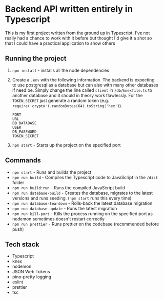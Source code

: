 # Backend API written entirely in Typescript

This is my first project written from the ground up in Typescript. I've not really had a chance to work with it before but thought I'd give it a shot so that I could have a practical application to show others

## Running the project

1. `npm install` - installs all the node dependencies
2. Create a `.env` with the following information. The backend is expecting to use postgresql as a database but can also with many other databases if need be. Simply change the line called `client` in `/db/knexfile.ts` to another database and it should in theory work flawlessly. For the `TOKEN_SECRET` just generate a random token (e.g. `require('crypto').randomBytes(64).toString('hex')`).

    ```env
    PORT
    URL
    DB_DATABASE
    USER
    DB_PASSWORD
    TOKEN_SECRET
    ```

3. `npm start` - Starts up the project on the specified port

## Commands

- `npm start` - Runs and builds the project
- `npm run build` - Compiles the Typescript code to JavaScript in the `/dist` folder
- `npm run build:run` - Runs the compiled JavaScript build
- `npm run database-build` - Creates the database, migrates to the latest versions and runs seeding. (`npm start` runs this every time)
- `npm run database-teardown` - Rolls-back the latest database migration
- `npm run database-update` - Runs the latest migration
- `npm run kill-port` - Kills the process running on the specified port as nodemon sometimes doesn't restart correctly
- `npm run prettier` - Runs prettier on the codebase (recommended before push)

## Tech stack

- Typescript
- knex
- nodemon
- JSON Web Tokens
- pino-pretty logging
- eslint
- prettier
- tsc
